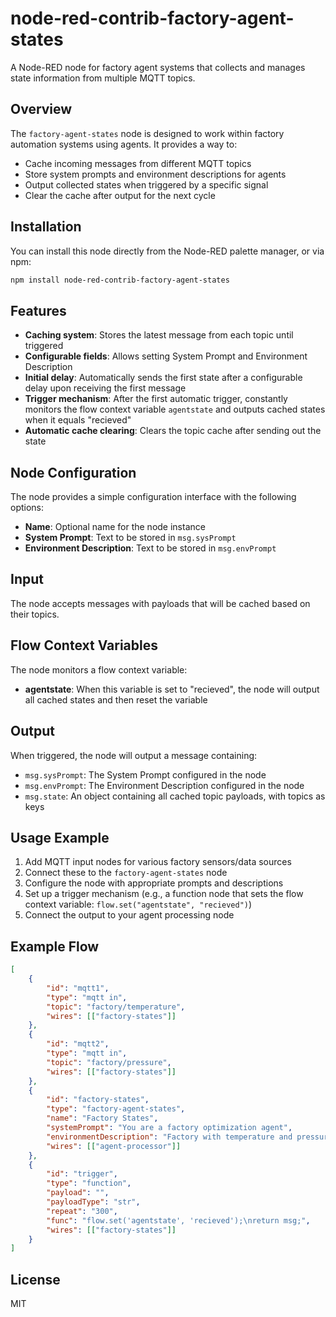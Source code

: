 # node-red-contrib-factory-agent-states

A Node-RED node for factory agent systems that collects and manages state information from multiple MQTT topics.

## Overview

The `factory-agent-states` node is designed to work within factory automation systems using agents. It provides a way to:

- Cache incoming messages from different MQTT topics
- Store system prompts and environment descriptions for agents
- Output collected states when triggered by a specific signal
- Clear the cache after output for the next cycle

## Installation

You can install this node directly from the Node-RED palette manager, or via npm:

```bash
npm install node-red-contrib-factory-agent-states
```

## Features

- **Caching system**: Stores the latest message from each topic until triggered
- **Configurable fields**: Allows setting System Prompt and Environment Description
- **Initial delay**: Automatically sends the first state after a configurable delay upon receiving the first message
- **Trigger mechanism**: After the first automatic trigger, constantly monitors the flow context variable `agentstate` and outputs cached states when it equals "recieved"
- **Automatic cache clearing**: Clears the topic cache after sending out the state

## Node Configuration

The node provides a simple configuration interface with the following options:

- **Name**: Optional name for the node instance
- **System Prompt**: Text to be stored in `msg.sysPrompt`
- **Environment Description**: Text to be stored in `msg.envPrompt`

## Input

The node accepts messages with payloads that will be cached based on their topics.

## Flow Context Variables

The node monitors a flow context variable:

- **agentstate**: When this variable is set to "recieved", the node will output all cached states and then reset the variable

## Output

When triggered, the node will output a message containing:

- `msg.sysPrompt`: The System Prompt configured in the node
- `msg.envPrompt`: The Environment Description configured in the node
- `msg.state`: An object containing all cached topic payloads, with topics as keys

## Usage Example

1. Add MQTT input nodes for various factory sensors/data sources
2. Connect these to the `factory-agent-states` node
3. Configure the node with appropriate prompts and descriptions
4. Set up a trigger mechanism (e.g., a function node that sets the flow context variable: `flow.set("agentstate", "recieved")`)
5. Connect the output to your agent processing node

## Example Flow

```json
[
    {
        "id": "mqtt1",
        "type": "mqtt in",
        "topic": "factory/temperature",
        "wires": [["factory-states"]]
    },
    {
        "id": "mqtt2",
        "type": "mqtt in",
        "topic": "factory/pressure",
        "wires": [["factory-states"]]
    },
    {
        "id": "factory-states",
        "type": "factory-agent-states",
        "name": "Factory States",
        "systemPrompt": "You are a factory optimization agent",
        "environmentDescription": "Factory with temperature and pressure sensors",
        "wires": [["agent-processor"]]
    },
    {
        "id": "trigger",
        "type": "function",
        "payload": "",
        "payloadType": "str",
        "repeat": "300",
        "func": "flow.set('agentstate', 'recieved');\nreturn msg;",
        "wires": [["factory-states"]]
    }
]
```

## License

MIT